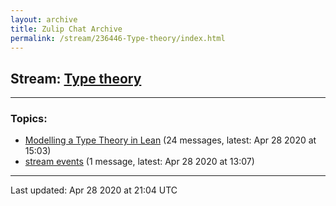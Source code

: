 ```yaml
---
layout: archive
title: Zulip Chat Archive
permalink: /stream/236446-Type-theory/index.html
---
```


## Stream: [Type theory](https://leanprover-community.github.io/archive/stream/236446-Type-theory/index.html)
---

### Topics:

* [Modelling a Type Theory in Lean](topic/Modelling.20a.20Type.20Theory.20in.20Lean.html) (24 messages, latest: Apr 28 2020 at 15:03)
* [stream events](topic/stream.20events.html) (1 message, latest: Apr 28 2020 at 13:07)

<hr><p>Last updated: Apr 28 2020 at 21:04 UTC</p>